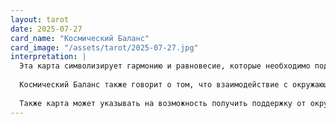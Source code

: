 ```yaml
---
layout: tarot
date: 2025-07-27
card_name: "Космический Баланс"
card_image: "/assets/tarot/2025-07-27.jpg"
interpretation: |
  Эта карта символизирует гармонию и равновесие, которые необходимо поддерживать в жизни. Она напоминает о важности нахождения баланса между различными аспектами вашей жизни: работой и отдыхом, умом и сердцем, внутренним миром и внешними обстоятельствами. Сегодня вам стоит обратить внимание на то, как вы распределяете свои силы и ресурсы. Возможно, пришло время сделать шаг назад и переосмыслить свои приоритеты.
  
  Космический Баланс также говорит о том, что взаимодействие с окружающим миром может быть более гармоничным, если вы научитесь слушать себя и доверять своим инстинктам. Не бойтесь искать компромиссы в отношениях с другими, ведь именно в этом может заключаться ключ к вашему внутреннему спокойствию. Используйте этот день для медитации и саморефлексии, чтобы лучше понять свои желания и потребности.
  
  Также карта может указывать на возможность получить поддержку от окружающих. Не стесняйтесь обращаться за помощью, если это необходимо. Помните, что истинная сила заключается в умении находить равновесие и сотрудничать с другими людьми. Этот день может принести вам новые идеи и вдохновение, если вы будете открыты к изменениям и готовы к диалогу.
---
```

